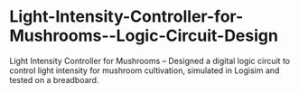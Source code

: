 # Light-Intensity-Controller-for-Mushrooms--Logic-Circuit-Design
Light Intensity Controller for Mushrooms – Designed a digital logic circuit to control light intensity for mushroom cultivation, simulated in Logisim and tested on a breadboard.
